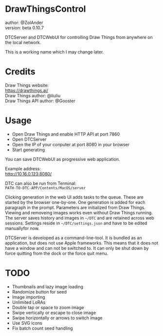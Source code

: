 # DrawThingsControl

author: @ZolAnder  
version: beta 0.10.7

DTCServer and DTCWebUI for controlling Draw Things from anywhere on the local network.

This is a working name which I may change later.

# Credits

Draw Things website:  
https://drawthings.ai/  
Draw Things author: @liuliu  
Draw Things API author: @Gooster

# Usage

- Open Draw Things and enable HTTP API at port 7860
- Open DTCServer
- Open the IP of your conputer at port 8080 in your browser
- Start generating

You can save DTCWebUI as progressive web application.

Example address:  
http://10.16.0.123:8080/

DTC can also be run from Terminal:  
`PATH-TO-DTC-APP/Contents/MacOS/server`

Clicking generation in the web UI adds tasks to the queue.
These are started by the browser one-by-one.
One generation is added for each paragraph in the prompt.
Parameters are initialized from Draw Things.
Viewing and removeing images works even without Draw Things running.
The server saves history and images in `~/DTC` and are retained across web sessions.
Settings reside in `~/DTC/settings.json` and have to be edited manuallyfor now.

DTCServer is developed as a command-line-tool.
It is bundled as an application, but does not use Apple frameworks.
This means that it does not have a window and can not be switched to.
It can only be shut down by force quitting from the dock or the force quit menu.

# TODO

- Thumbnails and lazy image loading
- Randomize button for seed
- Image importing
- Unlimited LoRAs
- Double tap or space to zoom image
- Swipe vertically or escape to close image
- Swipe horizontally or arrows to switch image
- Use SVG icons
- Fix batch count seed handling